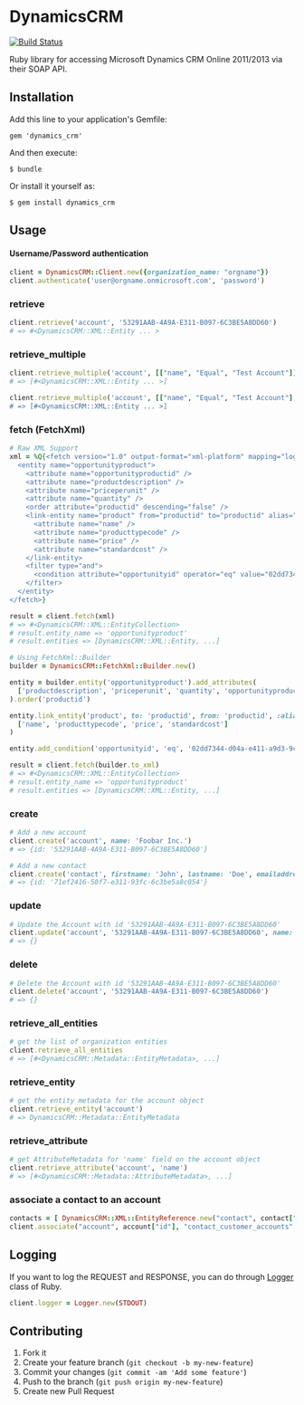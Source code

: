 # DynamicsCRM

[![Build Status](https://travis-ci.org/TinderBox/dynamics_crm.png)](https://travis-ci.org/TinderBox/dynamics_crm)

Ruby library for accessing Microsoft Dynamics CRM Online 2011/2013 via their SOAP API.

## Installation

Add this line to your application's Gemfile:

    gem 'dynamics_crm'

And then execute:

    $ bundle

Or install it yourself as:

    $ gem install dynamics_crm

## Usage


#### Username/Password authentication

```ruby
client = DynamicsCRM::Client.new({organization_name: "orgname"})
client.authenticate('user@orgname.onmicrosoft.com', 'password')
```

### retrieve

```ruby
client.retrieve('account', '53291AAB-4A9A-E311-B097-6C3BE5A8DD60')
# => #<DynamicsCRM::XML::Entity ... >
```

### retrieve_multiple

```ruby
client.retrieve_multiple('account', [["name", "Equal", "Test Account"]])
# => [#<DynamicsCRM::XML::Entity ... >]

client.retrieve_multiple('account', [["name", "Equal", "Test Account"], ["Name, "CreatedBy"]])
# => [#<DynamicsCRM::XML::Entity ... >]
```

### fetch (FetchXml)

```ruby
# Raw XML Support
xml = %Q{<fetch version="1.0" output-format="xml-platform" mapping="logical" distinct="false">
  <entity name="opportunityproduct">
    <attribute name="opportunityproductid" />
    <attribute name="productdescription" />
    <attribute name="priceperunit" />
    <attribute name="quantity" />
    <order attribute="productid" descending="false" />
    <link-entity name="product" from="productid" to="productid" alias="product" link-type="inner">
      <attribute name="name" />
      <attribute name="producttypecode" />
      <attribute name="price" />
      <attribute name="standardcost" />
    </link-entity>
    <filter type="and">
      <condition attribute="opportunityid" operator="eq" value="02dd7344-d04a-e411-a9d3-9cb654950300" />
    </filter>
  </entity>
</fetch>}

result = client.fetch(xml)
# => #<DynamicsCRM::XML::EntityCollection>
# result.entity_name => 'opportunityproduct'
# result.entities => [DynamicsCRM::XML::Entity, ...]
```

```ruby
# Using FetchXml::Builder
builder = DynamicsCRM::FetchXml::Builder.new()

entity = builder.entity('opportunityproduct').add_attributes(
  ['productdescription', 'priceperunit', 'quantity', 'opportunityproductid']
).order('productid')

entity.link_entity('product', to: 'productid', from: 'productid', :alias => 'product').add_attributes(
  ['name', 'producttypecode', 'price', 'standardcost']
)

entity.add_condition('opportunityid', 'eq', '02dd7344-d04a-e411-a9d3-9cb654950300')

result = client.fetch(builder.to_xml)
# => #<DynamicsCRM::XML::EntityCollection>
# result.entity_name => 'opportunityproduct'
# result.entities => [DynamicsCRM::XML::Entity, ...]
```

### create

```ruby
# Add a new account
client.create('account', name: 'Foobar Inc.')
# => {id: '53291AAB-4A9A-E311-B097-6C3BE5A8DD60'}

# Add a new contact
client.create('contact', firstname: 'John', lastname: 'Doe', emailaddress1: "johndoe@mydomain.com")
# => {id: '71ef2416-50f7-e311-93fc-6c3be5a8c054'}
```

### update

```ruby
# Update the Account with id '53291AAB-4A9A-E311-B097-6C3BE5A8DD60'
client.update('account', '53291AAB-4A9A-E311-B097-6C3BE5A8DD60', name: 'Whizbang Corp')
# => {}
```

### delete

```ruby
# Delete the Account with id '53291AAB-4A9A-E311-B097-6C3BE5A8DD60'
client.delete('account', '53291AAB-4A9A-E311-B097-6C3BE5A8DD60')
# => {}
```

### retrieve_all_entities

```ruby
# get the list of organization entities
client.retrieve_all_entities
# => [#<DynamicsCRM::Metadata::EntityMetadata>, ...]
```

### retrieve_entity

```ruby
# get the entity metadata for the account object
client.retrieve_entity('account')
# => DynamicsCRM::Metadata::EntityMetadata
```

### retrieve_attribute

```ruby
# get AttributeMetadata for 'name' field on the account object
client.retrieve_attribute('account', 'name')
# => [#<DynamicsCRM::Metadata::AttributeMetadata>, ...]
```

### associate a contact to an account

```ruby
contacts = [ DynamicsCRM::XML::EntityReference.new("contact", contact["id"])]
client.associate("account", account["id"], "contact_customer_accounts", contacts)
```

## Logging

If you want to log the REQUEST and RESPONSE, you can do through [Logger](http://www.ruby-doc.org/stdlib-2.1.2/libdoc/logger/rdoc/Logger.html) class of Ruby.

```ruby
client.logger = Logger.new(STDOUT)
```

## Contributing

1. Fork it
2. Create your feature branch (`git checkout -b my-new-feature`)
3. Commit your changes (`git commit -am 'Add some feature'`)
4. Push to the branch (`git push origin my-new-feature`)
5. Create new Pull Request

